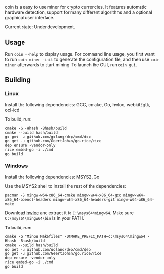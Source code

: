 
coin is a easy to use miner for crypto currencies. It features automatic hardware detection,
support for many different algorithms and a optional graphical user interface.

Current state: Under development.

## Usage

Run `coin --help` to display usage. For command line usage, you first want to run `coin miner -init`
to generate the configuration file, and then use `coin miner` afterwards to start mining. To
launch the GUI, run `coin gui`.

## Building


### Linux

Install the following dependencies: GCC, cmake, Go, hwloc, webkit2gtk, ocl-icd

To build, run:

```
cmake -G -Hhash -Bhash/build
cmake --build hash/build
go get -u github.com/golang/dep/cmd/dep
go get -u github.com/GeertJohan/go.rice/rice
dep ensure -vendor-only
rice embed-go -i ./cmd
go build
```

### Windows

Install the following dependencies: MSYS2, Go

Use the MSYS2 shell to install the rest of the dependencies:

```
pacman -S mingw-w64-x86_64-cmake mingw-w64-x86_64-gcc mingw-w64-x86_64-opencl-headers mingw-w64-x86_64-headers-git mingw-w64-x86_64-make
```

Download [hwloc](https://www.open-mpi.org/software/hwloc/v1.11/) and extract it to `C:\msys64\mingw64`.
Make sure `C:\msys64\mingw64\bin` is in your PATH.

To build, run:

```
cmake -G "MinGW Makefiles" -DCMAKE_PREFIX_PATH=c:\msys64\mingw64 -Hhash -Bhash/build
cmake --build hash/build
go get -u github.com/golang/dep/cmd/dep
go get -u github.com/GeertJohan/go.rice/rice
dep ensure -vendor-only
rice embed-go -i ./cmd
go build
```
